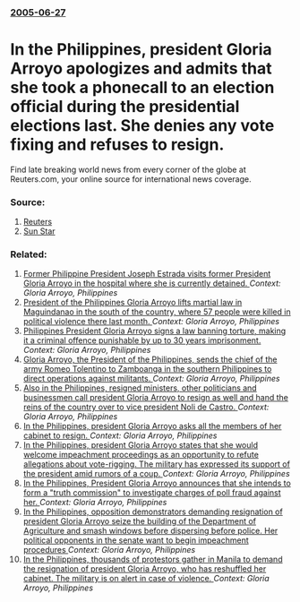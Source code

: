 ### [2005-06-27](/news/2005/06/27/index.md)

#  In the Philippines, president Gloria Arroyo apologizes and admits that she took a phonecall to an election official during the presidential elections last. She denies any vote fixing and refuses to resign. 

Find late breaking world news from every corner of the globe at Reuters.com, your online source for international news coverage.


### Source:

1. [Reuters](http://www.reuters.com/newsArticle.jhtml?type=worldNews&storyID=8909718)
2. [Sun Star](http://www.mb.com.ph/MAIN2005062838072.html)

### Related:

1. [Former Philippine President Joseph Estrada visits former President Gloria Arroyo in the hospital where she is currently detained. ](/news/2013/12/23/former-philippine-president-joseph-estrada-visits-former-president-gloria-arroyo-in-the-hospital-where-she-is-currently-detained.md) _Context: Gloria Arroyo, Philippines_
2. [ President of the Philippines Gloria Arroyo lifts martial law in Maguindanao in the south of the country, where 57 people were killed in political violence there last month. ](/news/2009/12/12/president-of-the-philippines-gloria-arroyo-lifts-martial-law-in-maguindanao-in-the-south-of-the-country-where-57-people-were-killed-in-pol.md) _Context: Gloria Arroyo, Philippines_
3. [ Philippines President Gloria Arroyo signs a law banning torture, making it a criminal offence punishable by up to 30 years imprisonment. ](/news/2009/11/13/philippines-president-gloria-arroyo-signs-a-law-banning-torture-making-it-a-criminal-offence-punishable-by-up-to-30-years-imprisonment.md) _Context: Gloria Arroyo, Philippines_
4. [ Gloria Arroyo, the President of the Philippines, sends the chief of the army Romeo Tolentino to Zamboanga in the southern Philippines to direct operations against militants. ](/news/2007/08/12/gloria-arroyo-the-president-of-the-philippines-sends-the-chief-of-the-army-romeo-tolentino-to-zamboanga-in-the-southern-philippines-to-di.md) _Context: Gloria Arroyo, Philippines_
5. [ Also in the Philippines, resigned ministers, other politicians and businessmen call president Gloria Arroyo to resign as well and hand the reins of the country over to vice president Noli de Castro. ](/news/2005/07/8/also-in-the-philippines-resigned-ministers-other-politicians-and-businessmen-call-president-gloria-arroyo-to-resign-as-well-and-hand-the.md) _Context: Gloria Arroyo, Philippines_
6. [ In the Philippines, president Gloria Arroyo asks all the members of her cabinet to resign. ](/news/2005/07/7/in-the-philippines-president-gloria-arroyo-asks-all-the-members-of-her-cabinet-to-resign.md) _Context: Gloria Arroyo, Philippines_
7. [ In the Philippines, president Gloria Arroyo states that she would welcome impeachment proceedings as an opportunity to refute allegations about vote-rigging. The military has expressed its support of the president amid rumors of a coup. ](/news/2005/07/4/in-the-philippines-president-gloria-arroyo-states-that-she-would-welcome-impeachment-proceedings-as-an-opportunity-to-refute-allegations-a.md) _Context: Gloria Arroyo, Philippines_
8. [ In the Philippines, President Gloria Arroyo announces that she intends to form a "truth commission" to investigate charges of poll fraud against her. ](/news/2005/07/19/in-the-philippines-president-gloria-arroyo-announces-that-she-intends-to-form-a-truth-commission-to-investigate-charges-of-poll-fraud-ag.md) _Context: Gloria Arroyo, Philippines_
9. [ In the Philippines, opposition demonstrators demanding resignation of president Gloria Arroyo seize the building of the Department of Agriculture and smash windows before dispersing before police. Her political opponents in the senate want to begin impeachment procedures ](/news/2005/07/15/in-the-philippines-opposition-demonstrators-demanding-resignation-of-president-gloria-arroyo-seize-the-building-of-the-department-of-agric.md) _Context: Gloria Arroyo, Philippines_
10. [ In the Philippines, thousands of protestors gather in Manila to demand the resignation of president Gloria Arroyo, who has reshuffled her cabinet. The military is on alert in case of violence. ](/news/2005/07/13/in-the-philippines-thousands-of-protestors-gather-in-manila-to-demand-the-resignation-of-president-gloria-arroyo-who-has-reshuffled-her-c.md) _Context: Gloria Arroyo, Philippines_
